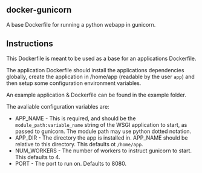docker-gunicorn
------

A base Dockerfile for running a python webapp in gunicorn.

## Instructions

This Dockerfile is meant to be used as a base for an applications Dockerfile.

The application Dockerfile should install the applications dependencies
globally, create the application in /home/app (readable by the user `app`) and
then setup some configuration environment variables.

An example application & Dockerfile can be found in the example folder.

The avaliable configuration variables are:

* APP_NAME - This is required, and should be the `module_path:variable_name`
  string of the WSGI application to start, as passed to gunicorn.  The module
  path may use python dotted notation.
* APP_DIR - The directory the app is installed in.  APP_NAME should be relative
  to this directory.  This defaults ot `/home/app`.
* NUM_WORKERS - The number of workers to instruct gunicorn to start.  This
  defaults to 4.
* PORT - The port to run on.  Defaults to 8080.
